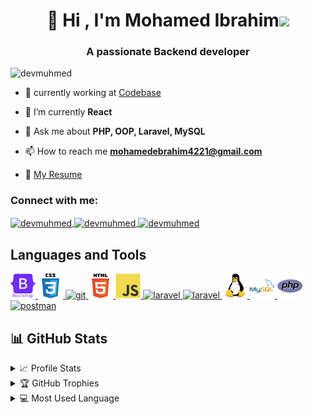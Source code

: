 <h1 align="center">
  👋 Hi , I'm Mohamed Ibrahim<img src="https://media.giphy.com/media/hvRJCLFzcasrR4ia7z/giphy.gif" width="35">
</h1>
<h3 align="center">
  A passionate Backend developer
</h3>

<p align="left"> 
  <img src="https://komarev.com/ghpvc/?username=devmuhmed&label=Profile%20views&color=0e75b6&style=flat" alt="devmuhmed" /> 
</p>

- 🔭 currently working at [Codebase](https://codebase-tech.com/)

- 🌱 I’m currently **React**

- 💬 Ask me about **PHP, OOP, Laravel, MySQL**

- 📫 How to reach me **mohamedebrahim4221@gmail.com**

- 📄 [My Resume](https://drive.google.com/file/d/1nnhr95Kqri3X0S8lqUD1NRmE7jWaRNzt/view)

<h3 align="left">Connect with me:</h3>
<p align="left">
  <a href="https://codepen.io/devmuhmed" target="blank">
    <img align="center" src="https://raw.githubusercontent.com/rahuldkjain/github-profile-readme-generator/master/src/images/icons/Social/codepen.svg" alt="devmuhmed" height="30" width="40" />
  </a>
  <a href="https://twitter.com/devmuhmed" target="blank">
    <img align="center" src="https://raw.githubusercontent.com/rahuldkjain/github-profile-readme-generator/master/src/images/icons/Social/twitter.svg" alt="devmuhmed" height="30" width="40" />
  </a>
  <a href="https://linkedin.com/in/devmuhmed" target="blank">
    <img align="center" src="https://raw.githubusercontent.com/rahuldkjain/github-profile-readme-generator/master/src/images/icons/Social/linked-in-alt.svg" alt="devmuhmed" height="30" width="40" />
</a>
</p>

## Languages and Tools
<p align="left"> 
  <a href="https://getbootstrap.com" target="_blank" rel="noreferrer"> 
    <img src="https://raw.githubusercontent.com/devicons/devicon/master/icons/bootstrap/bootstrap-plain-wordmark.svg" alt="bootstrap" width="40" height="40"/> 
  </a> 
  <a href="https://www.w3schools.com/css/" target="_blank" rel="noreferrer"> 
    <img src="https://raw.githubusercontent.com/devicons/devicon/master/icons/css3/css3-original-wordmark.svg" alt="css3" width="40" height="40"/> 
  </a> 
  <a href="https://git-scm.com/" target="_blank" rel="noreferrer"> 
    <img src="https://www.vectorlogo.zone/logos/git-scm/git-scm-icon.svg" alt="git" width="40" height="40"/> 
  </a> 
  <a href="https://www.w3.org/html/" target="_blank" rel="noreferrer"> 
      <img src="https://raw.githubusercontent.com/devicons/devicon/master/icons/html5/html5-original-wordmark.svg" alt="html5" width="40" height="40"/> 
  </a> 
  <a href="https://developer.mozilla.org/en-US/docs/Web/JavaScript" target="_blank" rel="noreferrer"> 
    <img src="https://raw.githubusercontent.com/devicons/devicon/master/icons/javascript/javascript-original.svg" alt="javascript" width="40" height="40"/> 
  </a> 
  <a href="https://laravel.com/" target="_blank" rel="noreferrer"> 
    <img src="https://laravel.com/img/logomark.min.svg" alt="laravel" width="40" height="40"/> 
    <img src="https://laravel.com/img/logotype.min.svg" alt="laravel" width="40" height="40"/> 
  </a> 
  <a href="https://www.linux.org/" target="_blank" rel="noreferrer"> 
    <img src="https://raw.githubusercontent.com/devicons/devicon/master/icons/linux/linux-original.svg" alt="linux" width="40" height="40"/> 
  </a> 
  <a href="https://www.mysql.com/" target="_blank" rel="noreferrer"> 
    <img src="https://raw.githubusercontent.com/devicons/devicon/master/icons/mysql/mysql-original-wordmark.svg" alt="mysql" width="40" height="40"/> 
  </a> 
  <a href="https://www.php.net" target="_blank" rel="noreferrer"> 
    <img src="https://raw.githubusercontent.com/devicons/devicon/master/icons/php/php-original.svg" alt="php" width="40" height="40"/> 
  </a> 
  <a href="https://postman.com" target="_blank" rel="noreferrer"> 
    <img src="https://www.vectorlogo.zone/logos/getpostman/getpostman-icon.svg" alt="postman" width="40" height="40"/> 
  </a> 
</p>

## 📊 GitHub Stats

<details>
  <summary>📈 Profile Stats</summary>
  <br>
  <div align="center">
    <img alt="Mohamed Ibrahim's Github Stats" src="https://github-readme-stats.vercel.app/api?username=devmuhmed&show_icons=true&count_private=true&theme=tokyonight" height="200px"/>
    <img src="https://github-readme-stats.vercel.app/api/top-langs?username=devmuhmed&langs_count=10&show_icons=true&locale=en&theme=tokyonight" alt="devmuhmed" height="200px"/>
  </div>
  <br>
  <b>Note:</b> Top languages is only a metric of the languages my public code consists of and doesn't reflect experience or skill level.
</details>

<details>
  <summary>🏆 GitHub Trophies</summary>
  <br>
  <div align="center">
    <img src="https://github-profile-trophy.vercel.app/?username=devmuhmed&theme=tokyonight&column=4&margin-w=15&margin-h=15" alt="devmuhmed" />
  </div>
</details>

<details>
  <summary>💻 Most Used Language</summary>
  <br>
  <div align="center">
    <img src="https://github-readme-stats.vercel.app/api/top-langs?username=devmuhmed&theme=tokyonight&show_icons=true&locale=en&layout=compact&column=4&margin-w=15&margin-h=15" alt="devmuhmed" />
  </div>
</details>
